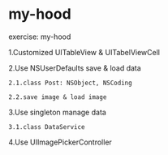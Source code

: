 # my-hood
exercise:  my-hood

1.Customized UITableView & UITabelViewCell
    
2.Use NSUserDefaults save & load data

    2.1.class Post: NSObject, NSCoding

    2.2.save image & load image

3.Use singleton manage data

    3.1.class DataService

4.Use UIImagePickerController 
    